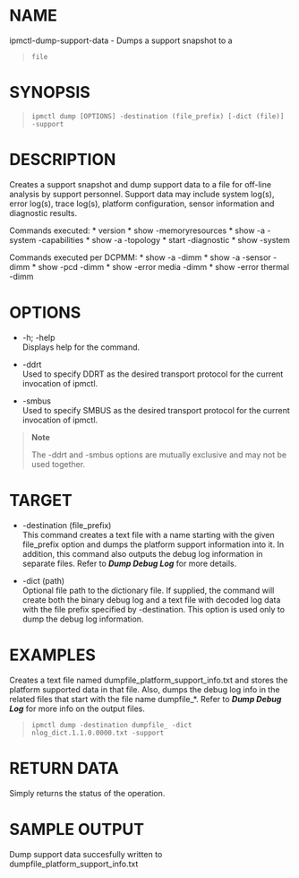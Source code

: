 # NAME

ipmctl-dump-support-data - Dumps a support snapshot to a
>     file

# SYNOPSIS

> 
> 
>     ipmctl dump [OPTIONS] -destination (file_prefix) [-dict (file)] -support

# DESCRIPTION

Creates a support snapshot and dump support data to a file for off-line
analysis by support personnel. Support data may include system log(s),
error log(s), trace log(s), platform configuration, sensor information
and diagnostic results.

Commands executed: \* version \* show -memoryresources \* show -a
-system -capabilities \* show -a -topology \* start -diagnostic \* show
-system

Commands executed per DCPMM: \* show -a -dimm \* show -a -sensor -dimm
\* show -pcd -dimm \* show -error media -dimm \* show -error thermal
-dimm

# OPTIONS

  - \-h; -help  
    Displays help for the command.

  - \-ddrt  
    Used to specify DDRT as the desired transport protocol for the
    current invocation of ipmctl.

  - \-smbus  
    Used to specify SMBUS as the desired transport protocol for the
    current invocation of ipmctl.

> **Note**
> 
> The -ddrt and -smbus options are mutually exclusive and may not be
> used together.

# TARGET

  - \-destination (file\_prefix)  
    This command creates a text file with a name starting with the given
    file\_prefix option and dumps the platform support information into
    it. In addition, this command also outputs the debug log information
    in separate files. Refer to ***Dump Debug Log*** for more details.

  - \-dict (path)  
    Optional file path to the dictionary file. If supplied, the command
    will create both the binary debug log and a text file with decoded
    log data with the file prefix specified by -destination. This option
    is used only to dump the debug log information.

# EXAMPLES

Creates a text file named dumpfile\_platform\_support\_info.txt and
stores the platform supported data in that file. Also, dumps the debug
log info in the related files that start with the file name
dumpfile\_\*. Refer to ***Dump Debug Log*** for more info on the output
files.

> 
> 
>     ipmctl dump -destination dumpfile_ -dict nlog_dict.1.1.0.0000.txt -support

# RETURN DATA

Simply returns the status of the operation.

# SAMPLE OUTPUT

Dump support data succesfully written to
dumpfile\_platform\_support\_info.txt
